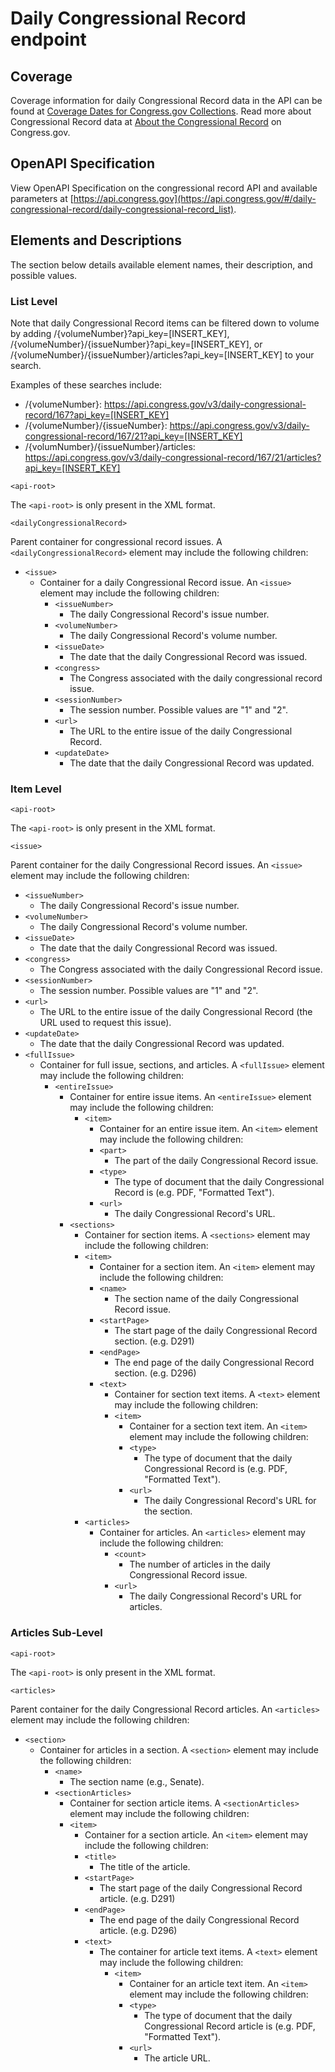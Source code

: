 # Daily Congressional Record endpoint

## Coverage

Coverage information for daily Congressional Record data in the API can be found at [Coverage Dates for Congress.gov Collections](https://www.congress.gov/help/coverage-dates).  Read more about Congressional Record data at [About the Congressional Record](https://www.congress.gov/help/congressional-record) on Congress.gov.

## OpenAPI Specification

View OpenAPI Specification on the congressional record API and available parameters at [https://api.congress.gov](https://api.congress.gov/#/daily-congressional-record/daily-congressional-record_list).

## Elements and Descriptions

The section below details available element names, their description, and possible values.

### List Level

Note that daily Congressional Record items can be filtered down to volume by adding /{volumeNumber}?api_key=[INSERT_KEY], /{volumeNumber}/{issueNumber}?api_key=[INSERT_KEY], or /{volumeNumber}/{issueNumber}/articles?api_key=[INSERT_KEY] to your search. 

Examples of these searches include:
- /{volumeNumber}: <https://api.congress.gov/v3/daily-congressional-record/167?api_key=[INSERT_KEY]>
- /{volumeNumber}/{issueNumber}: <https://api.congress.gov/v3/daily-congressional-record/167/21?api_key=[INSERT_KEY]>
- /{volumNumber}/{issueNumber}/articles: <https://api.congress.gov/v3/daily-congressional-record/167/21/articles?api_key=[INSERT_KEY]>

`<api-root>`

The `<api-root>` is only present in the XML format.

`<dailyCongressionalRecord>`

Parent container for congressional record issues. A `<dailyCongressionalRecord>` element may include the following children:

- `<issue>`
  - Container for a daily Congressional Record issue. An `<issue>` element may include the following children:
    - `<issueNumber>`
      - The daily Congressional Record's issue number.
    - `<volumeNumber>`
      - The daily Congressional Record's volume number.
    - `<issueDate>`
       - The date that the daily Congressional Record was issued.
    - `<congress>`
      - The Congress associated with the daily congressional record issue.
    - `<sessionNumber>`
      - The session number. Possible values are "1" and "2". 
    - `<url>` 
      - The URL to the entire issue of the daily Congressional Record. 
    - `<updateDate>` 
       - The date that the daily Congressional Record was updated.
      
### Item Level

`<api-root>`

 The `<api-root>` is only present in the XML format.

 `<issue>`

 Parent container for the daily Congressional Record issues. An `<issue>` element may include the following children:

   - `<issueNumber>`
      - The daily Congressional Record's issue number.
   - `<volumeNumber>`
      - The daily Congressional Record's volume number.
   - `<issueDate>`
      - The date that the daily Congressional Record was issued.
   - `<congress>`
      - The Congress associated with the daily Congressional Record issue.
   - `<sessionNumber>`
      - The session number. Possible values are "1" and "2". 
   - `<url>` 
      - The URL to the entire issue of the daily Congressional Record (the URL used to request this issue).
   - `<updateDate>` 
      - The date that the daily Congressional Record was updated.
   - `<fullIssue>`
      - Container for full issue, sections, and articles. A `<fullIssue>` element may include the following children:
        - `<entireIssue>`
          - Container for entire issue items. An `<entireIssue>` element may include the following children:
            - `<item>`
              - Container for an entire issue item. An `<item>` element may include the following children:
              - `<part>`
                 - The part of the daily Congressional Record issue.
              - `<type>`
                 - The type of document that the daily Congressional Record is (e.g. PDF, "Formatted Text").
              - `<url>`
                 - The daily Congressional Record's URL.
          - `<sections>`
              - Container for section items. A `<sections>` element may include the following children:
            - `<item>`
              - Container for a section item. An `<item>` element may include the following children:
              - `<name>`
                 - The section name of the daily Congressional Record issue.
              - `<startPage>`
                 - The start page of the daily Congressional Record section. (e.g. D291)
              - `<endPage>`
                 - The end page of the daily Congressional Record section. (e.g. D296)
              - `<text>`
                - Container for section text items. A `<text>` element may include the following children:
                - `<item>`
                  - Container for a section text item. An `<item>` element may include the following children:
                  - `<type>`
                     - The type of document that the daily Congressional Record is (e.g. PDF, "Formatted Text").
                  - `<url>`
                     - The daily Congressional Record's URL for the section. 
            - `<articles>`
                - Container for articles. An `<articles>` element may include the following children:
                  - `<count>`
                     - The number of articles in the daily Congressional Record issue.
                  - `<url>`
                     - The daily Congressional Record's URL for articles. 
  
### Articles Sub-Level

  `<api-root>`

  The `<api-root>` is only present in the XML format.

 `<articles>`

 Parent container for the daily Congressional Record articles. An `<articles>` element may include the following children:

   - `<section>`
      - Container for articles in a section. A `<section>` element may include the following children:
        - `<name>`
           - The section name (e.g., Senate).
        - `<sectionArticles>`
           - Container for section article items. A `<sectionArticles>` element may include the following children:
          - `<item>`
            - Container for a section article. An `<item>` element may include the following children:
            - `<title>`
              - The title of the article.
            - `<startPage>`
              - The start page of the daily Congressional Record article. (e.g. D291)
            - `<endPage>`
              - The end page of the daily Congressional Record article. (e.g. D296)
            - `<text>`
              - The container for article text items.  A `<text>` element may include the following children:
                - `<item>`
                   - Container for an article text item. An `<item>` element may include the following children:
                   - `<type>`
                      - The type of document that the daily Congressional Record article is (e.g. PDF, "Formatted Text").
                   - `<url>`
                      - The article URL.
     
